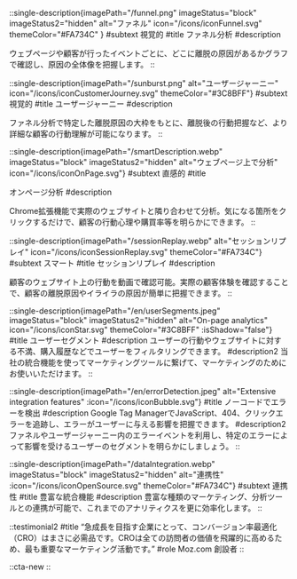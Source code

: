 ::single-description{imagePath="/funnel.png" imageStatus="block" imageStatus2="hidden" alt="ファネル" icon="/icons/iconFunnel.svg" themeColor="#FA734C" }
#subtext
視覚的
#title
ファネル分析
#description
<!-- ページごと、あるいはボタンのクリックなどユーザーのアクションごとにグラフを作成し、どこに離脱の原因があるかすぐにわかります。 -->
ウェブページや顧客が行ったイベントごとに、どこに離脱の原因があるかグラフで確認し、原因の全体像を把握します。
::

::single-description{imagePath="/sunburst.png" alt="ユーザージャーニー" icon="/icons/iconCustomerJourney.svg" themeColor="#3C8BFF"}
#subtext
視覚的
#title
ユーザージャーニー
#description
<!-- ユーザーのウェブサイト上の行動をグラフ化して確認できます。全体像を把握し、どこから改善していくべきか判断できます。 -->
ファネル分析で特定した離脱原因の大枠をもとに、離脱後の行動把握など、より詳細な顧客の行動理解が可能になります。
::

::single-description{imagePath="/smartDescription.webp" imageStatus="block" imageStatus2="hidden" alt="ウェブページ上で分析" icon="/icons/iconOnPage.svg"}
#subtext
直感的
#title
<!-- ウェブページ上で分析 -->
オンページ分析
#description
<!-- 気になる箇所をクリックするだけで、実際のウェブサイト上でコンバージョン率(CVR)に影響を与える重要な要素を明らかにできます。 -->
Chrome拡張機能で実際のウェブサイトと隣り合わせて分析。気になる箇所をクリックするだけで、顧客の行動心理や購買率等を明らかにできます。
::

::single-description{imagePath="/sessionReplay.webp" alt="セッションリプレイ" icon="/icons/iconSessionReplay.svg" themeColor="#FA734C"}
#subtext
スマート
#title
セッションリプレイ
#description
<!-- ユーザーのウェブ上の行動を動画で確認し、ユーザーが持つ不満を素早く発見できます。スクリーニングすることで、あなたの気になる特定のユーザーに絞れます。 -->
顧客のウェブサイト上の行動を動画で確認可能。実際の顧客体験を確認することで、顧客の離脱原因やイライラの原因が簡単に把握できます。
::

::single-description{imagePath="/en/userSegments.jpeg" imageStatus="block" imageStatus2="hidden" alt="On-page analytics" icon="/icons/iconStar.svg" themeColor="#3C8BFF" :isShadow="false"}
#title
ユーザーセグメント
#description
ユーザーの行動やウェブサイトに対する不満、購入履歴などでユーザーをフィルタリングできます。
#description2
当社の統合機能を使ってマーケティングツールに繋げて、マーケティングのためにお使いいただけます。
::

::single-description{imagePath="/en/errorDetection.jpeg" alt="Extensive integration features" :icon="/icons/iconBubble.svg"}
#title
ノーコードでエラーを検出
#description
Google Tag ManagerでJavaScript、404、クリックエラーを追跡し、エラーがユーザーに与える影響を把握できます。
#description2
ファネルやユーザージャーニー内のエラーイベントを利用し、特定のエラーによって影響を受けるユーザーのセグメントを明らかにしましょう。
::


::single-description{imagePath="/dataIntegration.webp" imageStatus="block" imageStatus2="hidden" alt="連携性" :icon="/icons/iconOpenSource.svg" themeColor="#FA734C"}
#subtext
連携性
#title
豊富な統合機能
#description
豊富な種類のマーケティング、分析ツールとの連携が可能で、これまでのアナリティクスを更に効率化します。
::

::testimonial2
#title
“急成長を目指す企業にとって、コンバージョン率最適化（CRO）はまさに必需品です。CROは全ての訪問者の価値を飛躍的に高めるため、最も重要なマーケティング活動です。”
#role
Moz.com 創設者
::

::cta-new
::